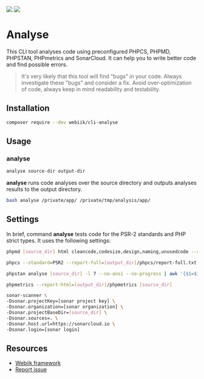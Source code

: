 <p align="left">
<img src="https://img.shields.io/packagist/l/webiik/webiik.svg"/>
<img src="https://img.shields.io/badge/dependencies-5-orange.svg"/>
</p>

Analyse
=======
This CLI tool analyses code using preconfigured PHPCS, PHPMD, PHPSTAN, PHPmetrics and SonarCloud. It can help you to write better code and find possible errors.

> It's very likely that this tool will find "bugs" in your code. Always investigate these "bugs" and consider a fix. Avoid over-optimization of code, always keep in mind readability and testability.      

Installation
------------
```bash
composer require --dev webiik/cli-analyse
```

Usage
-----
### analyse
```bash
analyse source-dir output-dir
```
**analyse** runs code analyses over the source directory and outputs analyses results to the output directory.
```bash
bash analyse /private/app/ /private/tmp/analysis/app/
```

Settings
--------
In brief, command **analyse** tests code for the PSR-2 standards and PHP strict types. It uses the following settings:
```bash
phpmd [source_dir] html cleancode,codesize,design,naming,unusedcode --reportfile [output_dir]/phpmd/index.html
```
```bash
phpcs --standard=PSR2 --report-full=[output_dir]/phpcs/report-full.txt --report-code=[output_dir]/phpcs/report-code.txt [source_dir]
```
```bash
phpstan analyse [source_dir] -l 7 --no-ansi --no-progress | awk '{$1=$1;print}' > [output_dir]/phpstan/result.txt
```
```bash
phpmetrics --report-html=[output_dir]/phpmetrics [source_dir]
```
```bash
sonar-scanner \
-Dsonar.projectKey=[sonar project key] \
-Dsonar.organization=[sonar organization] \
-Dsonar.projectBaseDir=[source_dir] \
-Dsonar.sources=. \
-Dsonar.host.url=https://sonarcloud.io \
-Dsonar.login=[sonar login]
```

Resources
---------
* [Webiik framework][1]
* [Report issue][2]

[1]: https://github.com/webiik/webiik
[2]: https://github.com/webiik/components/issues